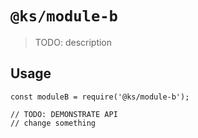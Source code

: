 # `@ks/module-b`

> TODO: description

## Usage

```
const moduleB = require('@ks/module-b');

// TODO: DEMONSTRATE API
// change something

```
